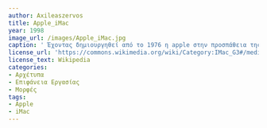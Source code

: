 ```yaml
---
author: Axileaszervos
title: Apple_iMac
year: 1998
image_url: /images/Apple_iMac.jpg
caption: ' Έχοντας δημιουργηθεί από το 1976 η apple στην προσπάθεια της να ανταγωνιστεί κολοσσούς στον τομέα της τεχνολογίας όπως η IBM σε συνεργασία με τον σχεδιαστή προϊόντων Jony Ive κυκλοφορεί τον iMacG3, Ο iMacG3 ήταν ο πρώτος Mac που κυκλοφόρησε ποτέ, η επιτυχία του δεν οφείλετε ούτε στην τιμή του ούτε στα τεχνικά χαρακτηριστικά του άλλα στον μοντέρνο σχεδιασμό του και στην η ευκολία που παρείχε στους χρήστες. Aκόμη, διέθετε το Mac OS 9, θύρες usb και εύκολη σύνδεση στο διαδίκτυο. Τέλος, εξαιτίας της επιτυχίας του iMac, η apple ανακάλυψε την ταυτότητα της σαν εταιρία και ακολουθεί την ίδια τακτική στα προϊόντα της μέχρι και σήμερα.'
license_url: 'https://commons.wikimedia.org/wiki/Category:IMac_G3#/media/File:Apple_iMac_3G_(32871141127).jpg '
license_text: Wikipedia
categories:
- Αρχέτυπα
- Επιφάνεια Εργασίας
- Μορφές
tags:
- Apple
- iMac
---
```

